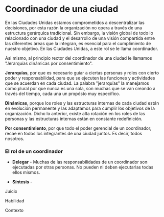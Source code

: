 
# Coordinador de una ciudad
En las Ciudades Unidas estamos comprometidos a descentralizar las decisiones, por esta razón la organización no opera a través de una estructura gerárquica tradicional. Sin embargo, la visión global de todo lo relacionado con una ciudad y el desarrollo de una visión compartida entre las diferentes áreas que la integran, es esencial para el cumplimiento de nuestro objetivo. En las Ciudades Unidas, a este rol se le llama coordinador. 

Asi mismo, al principio rector del coordinador de una ciudad le llamamos "Jerarquías dinámicas por consentimiento".

**Jerarquías**, por que es necesario guiar a ciertas personas y roles con cierto poder y responsabilidad, para que se ejecuten las funciones y actividades que se acuerdan en cada ciudad. La palabra "jerarquías" la manejamos como plural por que nunca es una sola, son muchas que se van creando a través del tiempo, cada una un propósto muy específico.

**Dinámicas**, porque los roles y las estructuras internas de cada ciudad están en evolución permanente y las adaptamos para cumplir los objetivos de la organización. Dicho lo anterior, existe alta rotación en los roles de las personas y las estructuras internas están en constante redefinición. 

**Por consentimiento**, por que todo el poder gerencial de un coordinador, recae en todos los integrantes de una ciudad juntos. Es decir, todos nosotros.

### El rol de un coordinador

* **Delegar** - Muchas de las responsabilidades de un coordinador son ejecutadas por otras personas. No pueden ni deben ejecutarlas todas ellos mismos.

* **Síntesis** - 

Juicio

Habilidad

Contexto
